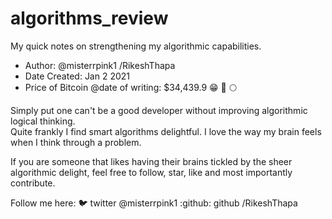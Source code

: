 # algorithms_review
My quick notes on strengthening my algorithmic capabilities. 

 - Author: @misterrpink1 /RikeshThapa
 - Date Created: Jan 2 2021
 - Price of Bitcoin @date of writing:  $34,439.9 :grin: :rocket: :full_moon:

Simply put one can't be a good developer without improving algorithmic logical thinking. \
Quite frankly I find smart algorithms delightful. I love the way my brain feels when I think
through a problem. 

If you are someone that likes having their brains tickled by the sheer algorithmic delight,
feel free to follow, star, like and most importantly contribute.

Follow me here: 
:bird: twitter @misterrpink1
:github: github /RikeshThapa




